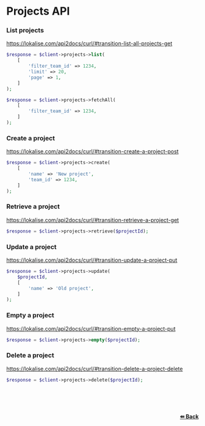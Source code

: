 # Projects API

### List projects
https://lokalise.com/api2docs/curl/#transition-list-all-projects-get

```php
$response = $client->projects->list(
    [
        'filter_team_id' => 1234,
        'limit' => 20,
        'page' => 1,
    ]
);
```

```php
$response = $client->projects->fetchAll(
    [
        'filter_team_id' => 1234,
    ]
);
```

### Create a project
https://lokalise.com/api2docs/curl/#transition-create-a-project-post

```php
$response = $client->projects->create(
    [
        'name' => 'New project',
        'team_id' => 1234,
    ]
);
```

### Retrieve a project
https://lokalise.com/api2docs/curl/#transition-retrieve-a-project-get

```php
$response = $client->projects->retrieve($projectId);
```

### Update a project
https://lokalise.com/api2docs/curl/#transition-update-a-project-put

```php
$response = $client->projects->update(
    $projectId,
    [
        'name' => 'Old project',
    ]
);
```

### Empty a project
https://lokalise.com/api2docs/curl/#transition-empty-a-project-put

```php
$response = $client->projects->empty($projectId);
```

### Delete a project
https://lokalise.com/api2docs/curl/#transition-delete-a-project-delete

```php
$response = $client->projects->delete($projectId);
```

<br/><br/><br/>
<div align="right">
    <b><a href="/README.md#request">⇚ Back</a></b>
</div>
<br/>
